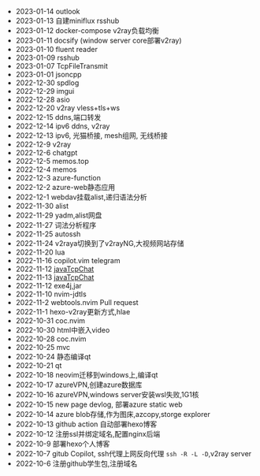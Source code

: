 - 2023-01-14 outlook
- 2023-01-13 自建miniflux rsshub
- 2023-01-12 docker-compose v2ray负载均衡
- 2023-01-11 docsify (window server core部署v2ray)
- 2023-01-10 fluent reader
- 2023-01-09 rsshub
- 2023-01-07 TcpFileTransmit
- 2023-01-01 jsoncpp
- 2022-12-30 spdlog
- 2022-12-29 imgui
- 2022-12-28 asio
- 2022-12-20 v2ray vless+tls+ws
- 2022-12-15 ddns,端口转发
- 2022-12-14 ipv6 ddns, v2ray
- 2022-12-13 ipv6, 光猫桥接, mesh组网, 无线桥接
- 2022-12-9 v2ray
- 2022-12-6 chatgpt
- 2022-12-5 memos.top
- 2022-12-4 memos
- 2022-12-3 azure-function
- 2022-12-2 azure-web静态应用
- 2022-12-1 webdav挂载alist,递归语法分析
- 2022-11-30 alist
- 2022-11-29 yadm,alist网盘
- 2022-11-27 词法分析程序
- 2022-11-25 autossh
- 2022-11-24 v2raya切换到了v2rayNG,大视频网站存储
- 2022-11-20 lua
- 2022-11-16 copilot.vim telegram
- 2022-11-12 [javaTcpChat](https://github.com/jyf-111/JavaTcpChat)
- 2022-11-13 [javaTcpChat](https://github.com/jyf-111/JavaTcpChat)
- 2022-11-12 exe4j,jar
- 2022-11-10 nvim-jdtls
- 2022-11-2  webtools.nvim Pull request
- 2022-11-1  hexo-v2ray更新方式,hlae
- 2022-10-31 coc.nvim
- 2022-10-30 html中嵌入video
- 2022-10-28 coc.nvim
- 2022-10-25 mvc
- 2022-10-24 静态编译qt
- 2022-10-21 qt
- 2022-10-18 neovim迁移到windows上,编译qt
- 2022-10-17 azureVPN,创建azure数据库
- 2022-10-16 azureVPN,windows server安装wsl失败,1G1核
- 2022-10-15 new page devlog, 部署azure static web
- 2022-10-14 azure blob存储,作为图床,azcopy,storge explorer
- 2022-10-13 github action 自动部署hexo博客
- 2022-10-12 注册ssl并绑定域名,配置nginx后端
- 2022-10-9 部署hexo个人博客
- 2022-10-7 gitub Copilot, ssh代理上网反向代理 `ssh -R -L -D`,v2ray server
- 2022-10-6 注册github学生包,注册域名
